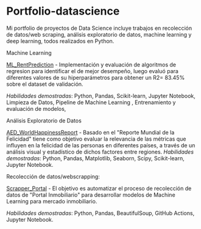# Portfolio-datascience
Mi portfolio de proyectos de Data Science incluye trabajos en recolección de datos/web scraping, análisis exploratorio de datos, machine learning y deep learning, todos realizados en Python.

Machine Learning

[ML_RentPrediction](https://github.com/fcndata/portfolio-datascience/blob/main/Rent_Prediction_Netherlands.ipynb]) - Implementación y evaluación de algoritmos de regresion para identificar el de mejor desempeño, luego evaluó para diferentes valores de su hiperparámetros para obtener un R2= 83.45% sobre el dataset de validación.

*Habilidades demostradas*: Python, Pandas, Scikit-learn, Jupyter Notebook, Limpieza de Datos, Pipeline de Machine Learning , Entrenamiento y evaluación de modelos, 

Análisis Exploratorio de Datos

[AED_WorldHappinessReport](https://github.com/fcndata/portfolio-datascience/blob/main/AED_WorldHappinessReport.ipynb) - Basado en el "Reporte Mundial de la Felicidad" tiene como objetivo  evaluar la relevancia de las métricas que influyen en la felicidad de las personas en diferentes países, a través de un análisis visual y estadístico de dichos factores entre regiones.
*Habilidades demostradas*: Python, Pandas, Matplotlib, Seaborn, Scipy, Scikit-learn, Jupyter Notebook. 

Recolección de datos/webscrapping:

[Scrapper_Portal](https://github.com/fcndata/Scrapper_Portal/tree/main) - El objetivo es automatizar el proceso de recolección de datos de "Portal Inmobiliario" para desarrollar modelos de Machine Learning para mercado inmobiliario.

*Habilidades demostradas*: Python, Pandas, BeautifulSoup, GitHub Actions, Jupyter Notebook. 





